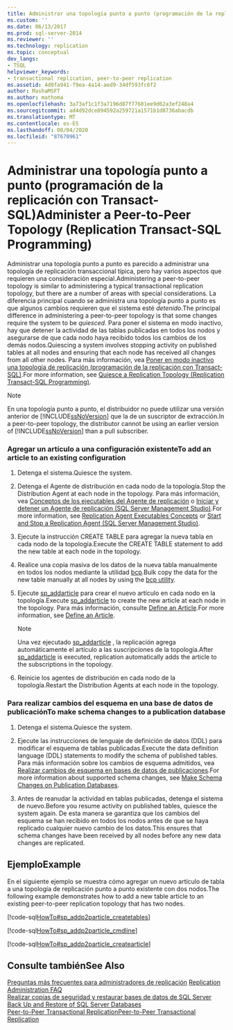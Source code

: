 ```yaml
---
title: Administrar una topología punto a punto (programación de la replicación con Transact-SQL) | Microsoft Docs
ms.custom: ''
ms.date: 06/13/2017
ms.prod: sql-server-2014
ms.reviewer: ''
ms.technology: replication
ms.topic: conceptual
dev_langs:
- TSQL
helpviewer_keywords:
- transactional replication, peer-to-peer replication
ms.assetid: 4d0fa941-f9ea-4a14-aed9-34df593fc6f2
author: MashaMSFT
ms.author: mathoma
ms.openlocfilehash: 3a73af1c1f3a7196d87f77681ee9d62a3ef248a4
ms.sourcegitcommit: ad4d92dce894592a259721a1571b1d8736abacdb
ms.translationtype: MT
ms.contentlocale: es-ES
ms.lasthandoff: 08/04/2020
ms.locfileid: "87670961"
---
```

# <a name="administer-a-peer-to-peer-topology-replication-transact-sql-programming"></a><span data-ttu-id="5df42-102">Administrar una topología punto a punto (programación de la replicación con Transact-SQL)</span><span class="sxs-lookup"><span data-stu-id="5df42-102">Administer a Peer-to-Peer Topology (Replication Transact-SQL Programming)</span></span>
  <span data-ttu-id="5df42-103">Administrar una topología punto a punto es parecido a administrar una topología de replicación transaccional típica, pero hay varios aspectos que requieren una consideración especial.</span><span class="sxs-lookup"><span data-stu-id="5df42-103">Administering a peer-to-peer topology is similar to administering a typical transactional replication topology, but there are a number of areas with special considerations.</span></span> <span data-ttu-id="5df42-104">La diferencia principal cuando se administra una topología punto a punto es que algunos cambios requieren que el sistema esté *detenido*.</span><span class="sxs-lookup"><span data-stu-id="5df42-104">The principal difference in administering a peer-to-peer topology is that some changes require the system to be *quiesced*.</span></span> <span data-ttu-id="5df42-105">Para poner el sistema en modo inactivo, hay que detener la actividad de las tablas publicadas en todos los nodos y asegurarse de que cada nodo haya recibido todos los cambios de los demás nodos.</span><span class="sxs-lookup"><span data-stu-id="5df42-105">Quiescing a system involves stopping activity on published tables at all nodes and ensuring that each node has received all changes from all other nodes.</span></span> <span data-ttu-id="5df42-106">Para más información, vea [Poner en modo inactivo una topología de replicación &#40;programación de la replicación con Transact-SQL&#41;](quiesce-a-replication-topology-replication-transact-sql-programming.md).</span><span class="sxs-lookup"><span data-stu-id="5df42-106">For more information, see [Quiesce a Replication Topology &#40;Replication Transact-SQL Programming&#41;](quiesce-a-replication-topology-replication-transact-sql-programming.md).</span></span>  
  
> [!NOTE]  
>  <span data-ttu-id="5df42-107">En una topología punto a punto, el distribuidor no puede utilizar una versión anterior de [!INCLUDE[ssNoVersion](../../../includes/ssnoversion-md.md)] que la de un suscriptor de extracción.</span><span class="sxs-lookup"><span data-stu-id="5df42-107">In a peer-to-peer topology, the distributor cannot be using an earlier version of [!INCLUDE[ssNoVersion](../../../includes/ssnoversion-md.md)] than a pull subscriber.</span></span>  
  
### <a name="to-add-an-article-to-an-existing-configuration"></a><span data-ttu-id="5df42-108">Agregar un artículo a una configuración existente</span><span class="sxs-lookup"><span data-stu-id="5df42-108">To add an article to an existing configuration</span></span>  
  
1.  <span data-ttu-id="5df42-109">Detenga el sistema.</span><span class="sxs-lookup"><span data-stu-id="5df42-109">Quiesce the system.</span></span>  
  
2.  <span data-ttu-id="5df42-110">Detenga el Agente de distribución en cada nodo de la topología.</span><span class="sxs-lookup"><span data-stu-id="5df42-110">Stop the Distribution Agent at each node in the topology.</span></span> <span data-ttu-id="5df42-111">Para más información, vea [Conceptos de los ejecutables del Agente de replicación](../concepts/replication-agent-executables-concepts.md) o [Iniciar y detener un Agente de replicación &#40;SQL Server Management Studio&#41;](../agents/start-and-stop-a-replication-agent-sql-server-management-studio.md).</span><span class="sxs-lookup"><span data-stu-id="5df42-111">For more information, see [Replication Agent Executables Concepts](../concepts/replication-agent-executables-concepts.md) or [Start and Stop a Replication Agent &#40;SQL Server Management Studio&#41;](../agents/start-and-stop-a-replication-agent-sql-server-management-studio.md).</span></span>  
  
3.  <span data-ttu-id="5df42-112">Ejecute la instrucción CREATE TABLE para agregar la nueva tabla en cada nodo de la topología.</span><span class="sxs-lookup"><span data-stu-id="5df42-112">Execute the CREATE TABLE statement to add the new table at each node in the topology.</span></span>  
  
4.  <span data-ttu-id="5df42-113">Realice una copia masiva de los datos de la nueva tabla manualmente en todos los nodos mediante la utilidad [bcp](../../../tools/bcp-utility.md).</span><span class="sxs-lookup"><span data-stu-id="5df42-113">Bulk copy the data for the new table manually at all nodes by using the [bcp utility](../../../tools/bcp-utility.md).</span></span>  
  
5.  <span data-ttu-id="5df42-114">Ejecute [sp_addarticle](/sql/relational-databases/system-stored-procedures/sp-addarticle-transact-sql) para crear el nuevo artículo en cada nodo en la topología.</span><span class="sxs-lookup"><span data-stu-id="5df42-114">Execute [sp_addarticle](/sql/relational-databases/system-stored-procedures/sp-addarticle-transact-sql) to create the new article at each node in the topology.</span></span> <span data-ttu-id="5df42-115">Para más información, consulte [Define an Article](../publish/define-an-article.md).</span><span class="sxs-lookup"><span data-stu-id="5df42-115">For more information, see [Define an Article](../publish/define-an-article.md).</span></span>  
  
    > [!NOTE]  
    >  <span data-ttu-id="5df42-116">Una vez ejecutado [sp_addarticle](/sql/relational-databases/system-stored-procedures/sp-addarticle-transact-sql) , la replicación agrega automáticamente el artículo a las suscripciones de la topología.</span><span class="sxs-lookup"><span data-stu-id="5df42-116">After [sp_addarticle](/sql/relational-databases/system-stored-procedures/sp-addarticle-transact-sql) is executed, replication automatically adds the article to the subscriptions in the topology.</span></span>  
  
6.  <span data-ttu-id="5df42-117">Reinicie los agentes de distribución en cada nodo de la topología.</span><span class="sxs-lookup"><span data-stu-id="5df42-117">Restart the Distribution Agents at each node in the topology.</span></span>  
  
### <a name="to-make-schema-changes-to-a-publication-database"></a><span data-ttu-id="5df42-118">Para realizar cambios del esquema en una base de datos de publicación</span><span class="sxs-lookup"><span data-stu-id="5df42-118">To make schema changes to a publication database</span></span>  
  
1.  <span data-ttu-id="5df42-119">Detenga el sistema.</span><span class="sxs-lookup"><span data-stu-id="5df42-119">Quiesce the system.</span></span>  
  
2.  <span data-ttu-id="5df42-120">Ejecute las instrucciones de lenguaje de definición de datos (DDL) para modificar el esquema de tablas publicadas.</span><span class="sxs-lookup"><span data-stu-id="5df42-120">Execute the data definition language (DDL) statements to modify the schema of published tables.</span></span> <span data-ttu-id="5df42-121">Para más información sobre los cambios de esquema admitidos, vea [Realizar cambios de esquema en bases de datos de publicaciones](../publish/make-schema-changes-on-publication-databases.md).</span><span class="sxs-lookup"><span data-stu-id="5df42-121">For more information about supported schema changes, see [Make Schema Changes on Publication Databases](../publish/make-schema-changes-on-publication-databases.md).</span></span>  
  
3.  <span data-ttu-id="5df42-122">Antes de reanudar la actividad en tablas publicadas, detenga el sistema de nuevo.</span><span class="sxs-lookup"><span data-stu-id="5df42-122">Before you resume activity on published tables, quiesce the system again.</span></span> <span data-ttu-id="5df42-123">De esta manera se garantiza que los cambios del esquema se han recibido en todos los nodos antes de que se haya replicado cualquier nuevo cambio de los datos.</span><span class="sxs-lookup"><span data-stu-id="5df42-123">This ensures that schema changes have been received by all nodes before any new data changes are replicated.</span></span>  
  
## <a name="example"></a><span data-ttu-id="5df42-124">Ejemplo</span><span class="sxs-lookup"><span data-stu-id="5df42-124">Example</span></span>  
 <span data-ttu-id="5df42-125">En el siguiente ejemplo se muestra cómo agregar un nuevo artículo de tabla a una topología de replicación punto a punto existente con dos nodos.</span><span class="sxs-lookup"><span data-stu-id="5df42-125">The following example demonstrates how to add a new table article to an existing peer-to-peer replication topology that has two nodes.</span></span>  
  
 [!code-sql[HowTo#sp_addp2particle_createtables](../../../snippets/tsql/SQL15/replication/howto/tsql/addp2particle.sql#sp_addp2particle_createtables)]  
  
 [!code-sql[HowTo#sp_addp2particle_cmdline](../../../snippets/tsql/SQL15/replication/howto/tsql/addp2particle.sql#sp_addp2particle_cmdline)]  
  
 [!code-sql[HowTo#sp_addp2particle_createarticle](../../../snippets/tsql/SQL15/replication/howto/tsql/addp2particle.sql#sp_addp2particle_createarticle)]  
  
## <a name="see-also"></a><span data-ttu-id="5df42-126">Consulte también</span><span class="sxs-lookup"><span data-stu-id="5df42-126">See Also</span></span>  
 <span data-ttu-id="5df42-127">[Preguntas más frecuentes para administradores de replicación](frequently-asked-questions-for-replication-administrators.md) </span><span class="sxs-lookup"><span data-stu-id="5df42-127">[Replication Administration FAQ](frequently-asked-questions-for-replication-administrators.md) </span></span>  
 <span data-ttu-id="5df42-128">[Realizar copias de seguridad y restaurar bases de datos de SQL Server](../../backup-restore/back-up-and-restore-of-sql-server-databases.md) </span><span class="sxs-lookup"><span data-stu-id="5df42-128">[Back Up and Restore of SQL Server Databases](../../backup-restore/back-up-and-restore-of-sql-server-databases.md) </span></span>  
 [<span data-ttu-id="5df42-129">Peer-to-Peer Transactional Replication</span><span class="sxs-lookup"><span data-stu-id="5df42-129">Peer-to-Peer Transactional Replication</span></span>](../transactional/peer-to-peer-transactional-replication.md)  
  
  
